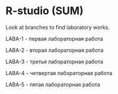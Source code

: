# R-studio (SUM)
Look at branches to find laboratory works.

LABA-1 - первая лабораторная работа

LABA-2 - вторая лабораторная работа

LABA-3 - третья лабораторная работа

LABA-4 - четвертая лабораторная работа

LABA-5 - пятая лабораторная работа
